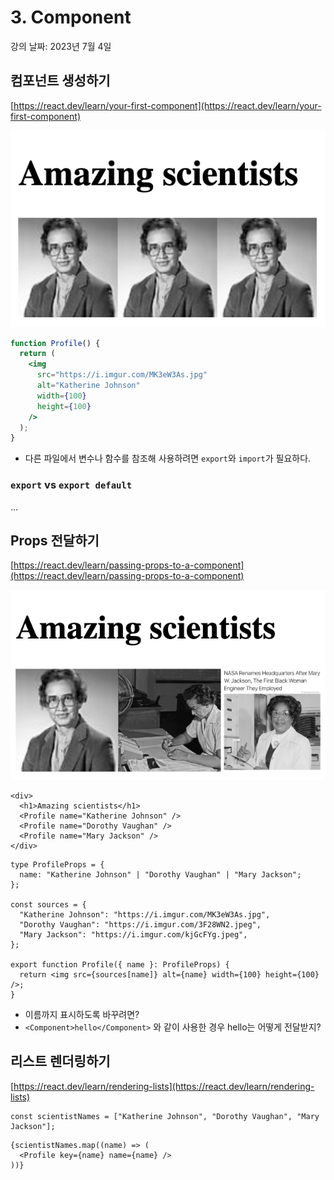 # 3. Component

강의 날짜: 2023년 7월 4일

## 컴포넌트 생성하기

[https://react.dev/learn/your-first-component](https://react.dev/learn/your-first-component)

![Untitled](assets/Untitled%202.png)

```jsx
function Profile() {
  return (
    <img
      src="https://i.imgur.com/MK3eW3As.jpg"
      alt="Katherine Johnson"
      width={100}
      height={100}
    />
  );
}
```

- 다른 파일에서 변수나 함수를 참조해 사용하려면 `export`와 `import`가 필요하다.

### `export` vs `export default`

…

## Props 전달하기

[https://react.dev/learn/passing-props-to-a-component](https://react.dev/learn/passing-props-to-a-component)

![Untitled](assets/Untitled%203.png)

```tsx
<div>
  <h1>Amazing scientists</h1>
  <Profile name="Katherine Johnson" />
  <Profile name="Dorothy Vaughan" />
  <Profile name="Mary Jackson" />
</div>
```

```tsx
type ProfileProps = {
  name: "Katherine Johnson" | "Dorothy Vaughan" | "Mary Jackson";
};

const sources = {
  "Katherine Johnson": "https://i.imgur.com/MK3eW3As.jpg",
  "Dorothy Vaughan": "https://i.imgur.com/3F28WN2.jpeg",
  "Mary Jackson": "https://i.imgur.com/kjGcFYg.jpeg",
};

export function Profile({ name }: ProfileProps) {
  return <img src={sources[name]} alt={name} width={100} height={100} />;
}
```

- 이름까지 표시하도록 바꾸려면?
- `<Component>hello</Component>` 와 같이 사용한 경우 hello는 어떻게 전달받지?

## 리스트 렌더링하기

[https://react.dev/learn/rendering-lists](https://react.dev/learn/rendering-lists)

```tsx
const scientistNames = ["Katherine Johnson", "Dorothy Vaughan", "Mary Jackson"];
```

```tsx
{scientistNames.map((name) => (
  <Profile key={name} name={name} />
))}
```